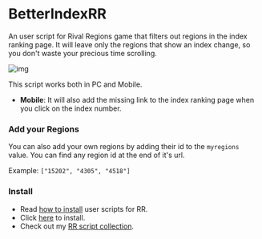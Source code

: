 # BetterIndexRR
An user script for Rival Regions game that filters out regions in the index ranking page. It will leave only the regions that show an index change, so you don't waste your precious time scrolling.


<img class="image" src="" alt="img" />

This script works both in PC and Mobile.

- **Mobile**: It will also add the missing link to the index ranking page when you click on the index number.

### Add your Regions

You can also add your own regions by adding their id to the `myregions` value. You can find any region id at the end of it's url.

Example: ``` ["15202", "4305", "4518"] ```

### Install

- Read [how to install][guide] user scripts for RR.
- Click [here][raw] to install.
- Check out my [RR script collection][scripts].


[guide]: https://rr-tools/guide

[scripts]: https://rr-tools/mods

[raw]: https://github.com/pbl0/BetterIndexRR/raw/main/BetterIndex.user.js